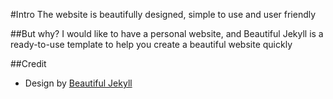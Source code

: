 #Intro
The website is beautifully designed, simple to use and user friendly

##But why?
I would like to have a personal website, and Beautiful Jekyll is a ready-to-use template to help you create a beautiful website quickly

##Credit
* Design by [Beautiful Jekyll](https://github.com/daattali/beautiful-jekyll)

<!--- diegogradosb.github.io -->
<!--- hyunyoung2.github.io -->
